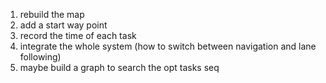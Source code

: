 1. rebuild the map
2. add a start way point
3. record the time of each task
4. integrate the whole system (how to switch between navigation and lane following)
5. maybe build a graph to search the opt tasks seq